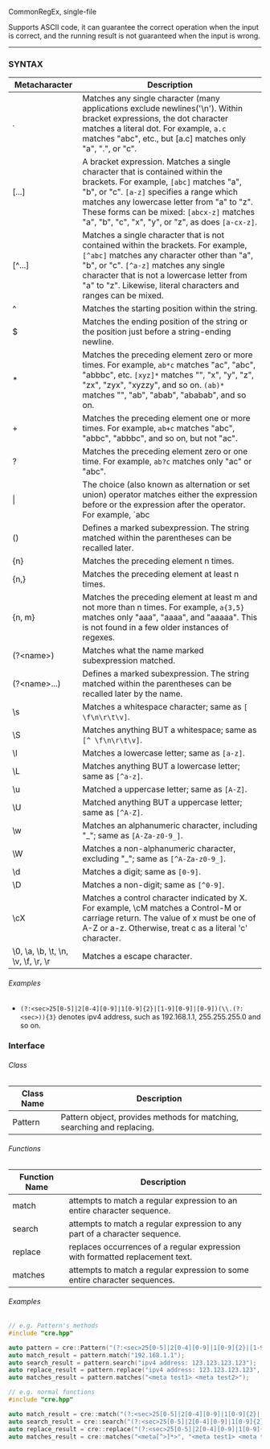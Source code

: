 CommonRegEx, single-file

Supports ASCII code, it can guarantee the correct operation when the input is correct, and the running result is not guaranteed when the input is wrong.

---

### SYNTAX

Metacharacter   | Description
--------------- | -----------
.               | Matches any single character (many applications exclude newlines('\n'). Within bracket expressions, the dot character matches a literal dot. For example, `a.c` matches "abc", etc., but [a.c] matches only "a", ".", or "c".
[...]           | A bracket expression. Matches a single character that is contained within the brackets. For example, `[abc]` matches "a", "b", or "c". `[a-z]` specifies a range which matches any lowercase letter from "a" to "z". These forms can be mixed: `[abcx-z]` matches "a", "b", "c", "x", "y", or "z", as does `[a-cx-z]`.
[^...]          | Matches a single character that is not contained within the brackets. For example, `[^abc]` matches any character other than "a", "b", or "c". `[^a-z]` matches any single character that is not a lowercase letter from "a" to "z". Likewise, literal characters and ranges can be mixed.
^               | Matches the starting position within the string.
$               | Matches the ending position of the string or the position just before a string-ending newline.
\*	            | Matches the preceding element zero or more times. For example, `ab*c` matches "ac", "abc", "abbbc", etc. `[xyz]*` matches "", "x", "y", "z", "zx", "zyx", "xyzzy", and so on. `(ab)*` matches "", "ab", "abab", "ababab", and so on.
\+              | Matches the preceding element one or more times. For example, `ab+c` matches "abc", "abbc", "abbbc", and so on, but not "ac".
?               | Matches the preceding element zero or one time. For example, `ab?c` matches only "ac" or "abc".
\|              | The choice (also known as alternation or set union) operator matches either the expression before or the expression after the operator. For example, `abc|def` matches "abc" or "def".
()              | Defines a marked subexpression. The string matched within the parentheses can be recalled later.
{n}             | Matches the preceding element n times.
{n,}            | Matches the preceding element at least n times.
{n, m}          | Matches the preceding element at least m and not more than n times. For example, `a{3,5}` matches only "aaa", "aaaa", and "aaaaa". This is not found in a few older instances of regexes.
(?\<name\>)     | Matches what the name marked subexpression matched.
(?\<name\>...)  | Defines a marked subexpression. The string matched within the parentheses can be recalled later by the name.
\s              | Matches a whitespace character; same as `[ \f\n\r\t\v]`.
\S              | Matches anything BUT a whitespace; same as `[^ \f\n\r\t\v]`.
\l              | Matches a lowercase letter; same as `[a-z]`.
\L              | Matches anything BUT a lowercase letter; same as `[^a-z]`.
\u              | Matched a uppercase letter; same as `[A-Z]`.
\U              | Matched anything BUT a uppercase letter; same as `[^A-Z]`.
\w              | Matches an alphanumeric character, including "\_"; same as `[A-Za-z0-9_]`.
\W              | Matches a non-alphanumeric character, excluding "\_"; same as `[^A-Za-z0-9_]`.
\d              | Matches a digit; same as `[0-9]`.
\D              | Matches a non-digit; same as `[^0-9]`.
\cX             | Matches a control character indicated by X. For example, \cM matches a Control-M or carriage return. The value of x must be one of A-Z or a-z. Otherwise, treat c as a literal 'c' character.
\0, \a, \b, \t, \n, \v, \f, \r, \r | Matches a escape character.

###### Examples
* `(?:<sec>25[0-5]|2[0-4][0-9]|1[0-9]{2}|[1-9][0-9]|[0-9])(\\.(?:<sec>)){3}` denotes ipv4 address, such as 192.168.1.1, 255.255.255.0 and so on.

### Interface

###### Class

Class Name | Description
---------- | -----------
Pattern    | Pattern object, provides methods for matching, searching and replacing.

###### Functions

Function Name | Description
------------- | -----------
match         | attempts to match a regular expression to an entire character sequence.
search        | attempts to match a regular expression to any part of a character sequence.
replace       | replaces occurrences of a regular expression with formatted replacement text.
matches       | attempts to match a regular expression to some entire character sequences.

###### Examples

```cpp
// e.g. Pattern's methods
#include "cre.hpp"

auto pattern = cre::Pattern("(?:<sec>25[0-5]|2[0-4][0-9]|1[0-9]{2}|[1-9][0-9]|[0-9])(\\.(?:<sec>)){3}")
auto match_result = pattern.match("192.168.1.1");
auto search_result = pattern.search("ipv4 address: 123.123.123.123");
auto replace_result = pattern.replace("ipv4 address: 123.123.123.123", "***.***.***.***");
auto matches_result = pattern.matches("<meta test1> <meta test2>");
```

```cpp
// e.g. normal functions
#include "cre.hpp"

auto match_result = cre::match("(?:<sec>25[0-5]|2[0-4][0-9]|1[0-9]{2}|[1-9][0-9]|[0-9])(\\.(?:<sec>)){3}", "192.168.1.1");
auto search_result = cre::search("(?:<sec>25[0-5]|2[0-4][0-9]|1[0-9]{2}|[1-9][0-9]|[0-9])(\\.(?:<sec>)){3}", "ipv4 address: 123.123.123.123");
auto replace_result = cre::replace("(?:<sec>25[0-5]|2[0-4][0-9]|1[0-9]{2}|[1-9][0-9]|[0-9])(\\.(?:<sec>)){3}", "ipv4 address: 123.123.123.123", "***.***.***.***");
auto matches_result = cre::matches("<meta[^>]*>", "<meta test1> <meta test2>");
```